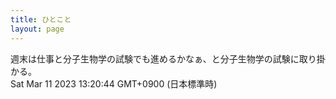 ```yaml
---
title: ひとこと
layout: page
---
```

<div class="box" dt="1678508444307">
  週末は仕事と分子生物学の試験でも進めるかなぁ、と分子生物学の試験に取り掛かる。
  <div class="content is-small">Sat Mar 11 2023 13:20:44 GMT+0900 (日本標準時)</div>
</div>